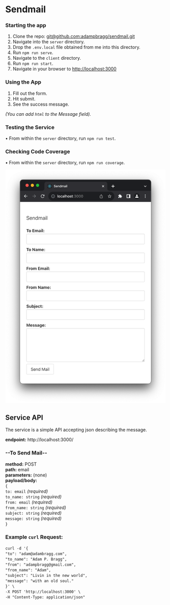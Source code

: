 # Sendmail


### Starting the app

1. Clone the repo: [git@github.com:adampbragg/sendmail.git](git@github.com:adampbragg/sendmail.git)
2. Navigate into the `server` directory.
3. Drop the `.env.local` file obtained from me into this directory.
4. Run `npm run serve`.
5. Navigate to the `client` directory.
6. Run `npm run start`.
7. Navigate in your browser to [http://localhost:3000](http://localhost:3000)

### Using the App

1. Fill out the form.
2. Hit submit.
3. See the success message.

*(You can add `html` to the Message field).*

### Testing the Service

• From within the `server` directory, run `npm run test`.

### Checking Code Coverage

• From within the `server` directory, run `npm run coverage`.

![sendmail form](sendmail.png)

## Service API

The service is a simple API accepting json describing the message.

**endpoint:** http://localhost:3000/  

### --To Send Mail--
**method:** POST  
**path:** email  
**parameters:** (none)  
**payload/body:**  
`{`  
  `to: email` *(required)*  
  `to_name: string` *(required)*  
  `from: email` *(required)*  
  `from_name: string` *(required)*  
  `subject: string` *(required)*  
  `message: string` *(required)*  
`}`

### Example `curl` Request:
`curl -d '{`  
  `"to": "adam@adambragg.com",`  
  `"to_name": "Adam P. Bragg",`  
  `"from": "adampbragg@gmail.com",`  
  `"from_name": "Adam",`  
  `"subject": "Livin in the new world",`  
  `"message": "with an old soul."`  
`}' \`  
`-X POST 'http://localhost:3000' \`  
`-H "Content-Type: application/json"`